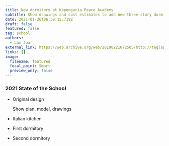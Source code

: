 ```yaml
---
title: New dormitory at Kapenguria Peace Academy
subtitle: Show drawings and cost estimates to add new three-story dormitory
date: 2021-01-26T06:39:15.719Z
draft: false
featured: false
tag: school
authors:
  - Lam Joar
external_link: https://web.archive.org/web/20190221072505/http://teglapeacefoundation.org/
links: []
image:
  filename: featured
  focal_point: Smart
  preview_only: false
---
```

### 2021 State of the School

* Original design

  Show plan, model, drawings
* Italian kitchen
* First dormitory
* Second dormitory
